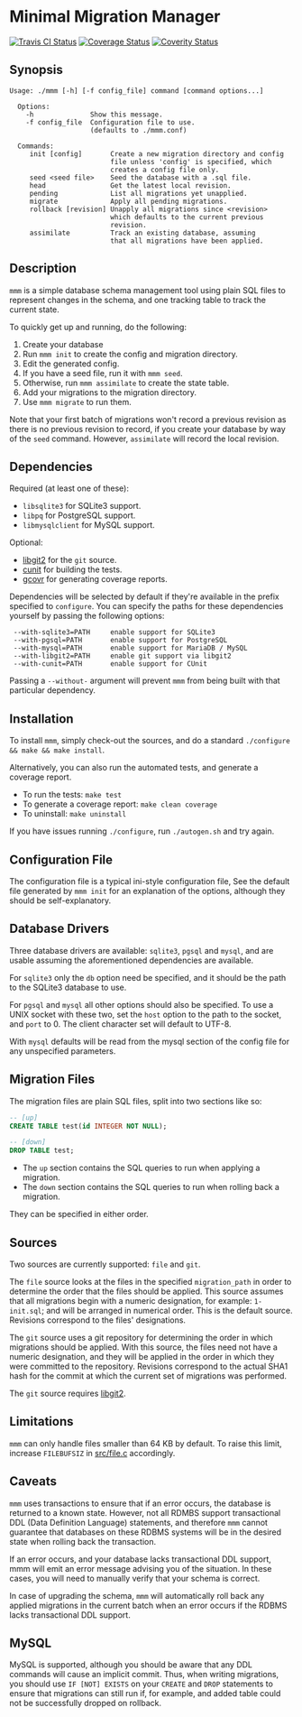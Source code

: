 Minimal Migration Manager
=========================

[![Travis CI Status](https://secure.travis-ci.org/thentenaar/mmm.svg?branch=master)](https://travis-ci.org/thentenaar/mmm)
[![Coverage Status](https://coveralls.io/repos/thentenaar/mmm/badge.svg?branch=master)](https://coveralls.io/r/thentenaar/mmm)
[![Coverity Status](https://scan.coverity.com/projects/5663/badge.svg)](https://scan.coverity.com/projects/5663)

Synopsis
--------
```
Usage: ./mmm [-h] [-f config_file] command [command options...]

  Options:
    -h              Show this message.
    -f config_file  Configuration file to use.
                    (defaults to ./mmm.conf)

  Commands:
     init [config]       Create a new migration directory and config
                         file unless 'config' is specified, which
                         creates a config file only.
     seed <seed file>    Seed the database with a .sql file.
     head                Get the latest local revision.
     pending             List all migrations yet unapplied.
     migrate             Apply all pending migrations.
     rollback [revision] Unapply all migrations since <revision>
                         which defaults to the current previous
                         revision.
     assimilate          Track an existing database, assuming
                         that all migrations have been applied.
```

Description
-----------

``mmm`` is a simple database schema management tool using plain SQL
files to represent changes in the schema, and one tracking table
to track the current state.

To quickly get up and running, do the following:

1. Create your database
2. Run ``mmm init`` to create the config and migration directory.
3. Edit the generated config.
4. If you have a seed file, run it with ``mmm seed``.
5. Otherwise, run ``mmm assimilate`` to create the state table.
6. Add your migrations to the migration directory.
7. Use ``mmm migrate`` to run them.

Note that your first batch of migrations won't record a previous revision
as there is no previous revision to record, if you create your database
by way of the ``seed`` command. However, ``assimilate`` will record
the local revision.

Dependencies
------------

Required (at least one of these):
  - ``libsqlite3`` for SQLite3 support.
  - ``libpq`` for PostgreSQL support.
  - ``libmysqlclient`` for MySQL support.

Optional:
  - [libgit2](https://libgit2.github.com) for the ``git`` source.
  - [cunit](http://cunit.sourceforge.net) for building the tests.
  - [gcovr](http://gcovr.com) for generating coverage reports.

Dependencies will be selected by default if they're available in
the prefix specified to ``configure``. You can specify the paths
for these dependencies yourself by passing the following options:

```
 --with-sqlite3=PATH     enable support for SQLite3
 --with-pgsql=PATH       enable support for PostgreSQL
 --with-mysql=PATH       enable support for MariaDB / MySQL
 --with-libgit2=PATH     enable git support via libgit2
 --with-cunit=PATH       enable support for CUnit
```

Passing a ``--without-`` argument will prevent ``mmm`` from being
built with that particular dependency.

Installation
------------

To install ``mmm``, simply check-out the sources, and do a
standard ``./configure && make && make install``.

Alternatively, you can also run the automated tests, and generate
a coverage report.

- To run the tests: ``make test``
- To generate a coverage report: ``make clean coverage``
- To uninstall: ``make uninstall``

If you have issues running ``./configure``, run ``./autogen.sh`` and try
again.

Configuration File
------------------

The configuration file is a typical ini-style configuration file,
See the default file generated by ``mmm init`` for an explanation of
the options, although they should be self-explanatory.

Database Drivers
----------------

Three database drivers are available: ``sqlite3``, ``pgsql`` and
``mysql``, and are usable assuming the aforementioned dependencies
are available.

For ``sqlite3`` only the ``db`` option need be specified, and it should
be the path to the SQLite3 database to use.

For ``pgsql`` and ``mysql`` all other options should also be specified.
To use a UNIX socket with these two, set the ``host`` option to the
path to the socket, and ``port`` to 0. The client character set will
default to UTF-8.

With ``mysql`` defaults will be read from the mysql section of the
config file for any unspecified parameters.

Migration Files
---------------

The migration files are plain SQL files, split into two sections like
so:
```sql
-- [up]
CREATE TABLE test(id INTEGER NOT NULL);

-- [down]
DROP TABLE test;
```

- The ``up`` section contains the SQL queries to run when applying a
migration.
- The ``down`` section contains the SQL queries to run when rolling back
a migration.

They can be specified in either order.

Sources
-------

Two sources are currently supported: ``file`` and ``git``.

The ``file`` source looks at the files in the specified
``migration_path`` in order to determine the order that the
files should be applied. This source assumes that all migrations
begin with a numeric designation, for example: ``1-init.sql``;
and will be arranged in numerical order. This is the default
source. Revisions correspond to the files' designations.

The ``git`` source uses a git repository for determining the order
in which migrations should be applied. With this source, the files
need not have a numeric designation, and they will be applied in
the order in which they were committed to the repository. Revisions
correspond to the actual SHA1 hash for the commit at which the
current set of migrations was performed.

The ``git`` source requires [libgit2](https://libgit2.github.com).

Limitations
-----------

``mmm`` can only handle files smaller than 64 KB by default. To raise
this limit, increase ``FILEBUFSIZ`` in [src/file.c](src/file.c)
accordingly.

Caveats
-------

``mmm`` uses transactions to ensure that if an error occurs, the
database is returned to a known state. However, not all RDMBS support
transactional DDL (Data Definition Language) statements, and therefore
``mmm`` cannot guarantee that databases on these RDBMS systems will be
in the desired state when rolling back the transaction.

If an error occurs, and your database lacks transactional DDL support,
mmm will emit an error message advising you of the situation. In these
cases, you will need to manually verify that your schema is correct.

In case of upgrading the schema, ``mmm`` will automatically roll back
any applied migrations in the current batch when an error occurs if the
RDBMS lacks transactional DDL support.

MySQL
-----

MySQL is supported, although you should be aware that any DDL commands
will cause an implicit commit. Thus, when writing migrations, you should use ``IF [NOT] EXISTS`` on your ``CREATE`` and ``DROP`` statements to
ensure that migrations can still run if, for example, and added table
could not be successfully dropped on rollback.

